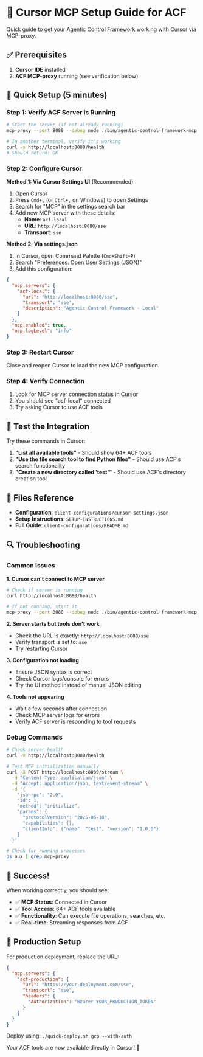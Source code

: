 # 🎯 Cursor MCP Setup Guide for ACF

Quick guide to get your Agentic Control Framework working with Cursor via MCP-proxy.

## ✅ Prerequisites

1. **Cursor IDE** installed
2. **ACF MCP-proxy** running (see verification below)

## 🚀 Quick Setup (5 minutes)

### Step 1: Verify ACF Server is Running

```bash
# Start the server (if not already running)
mcp-proxy --port 8080 --debug node ./bin/agentic-control-framework-mcp --workspaceRoot $(pwd)

# In another terminal, verify it's working
curl -s http://localhost:8080/health
# Should return: OK
```

### Step 2: Configure Cursor

**Method 1: Via Cursor Settings UI** (Recommended)
1. Open Cursor
2. Press `Cmd+,` (or `Ctrl+,` on Windows) to open Settings
3. Search for "MCP" in the settings search bar
4. Add new MCP server with these details:
   - **Name**: `acf-local`
   - **URL**: `http://localhost:8080/sse`
   - **Transport**: `sse`

**Method 2: Via settings.json**
1. In Cursor, open Command Palette (`Cmd+Shift+P`)
2. Search "Preferences: Open User Settings (JSON)"
3. Add this configuration:

```json
{
  "mcp.servers": {
    "acf-local": {
      "url": "http://localhost:8080/sse",
      "transport": "sse",
      "description": "Agentic Control Framework - Local"
    }
  },
  "mcp.enabled": true,
  "mcp.logLevel": "info"
}
```

### Step 3: Restart Cursor

Close and reopen Cursor to load the new MCP configuration.

### Step 4: Verify Connection

1. Look for MCP server connection status in Cursor
2. You should see "acf-local" connected
3. Try asking Cursor to use ACF tools

## 🧪 Test the Integration

Try these commands in Cursor:

1. **"List all available tools"** - Should show 64+ ACF tools
2. **"Use the file search tool to find Python files"** - Should use ACF's search functionality
3. **"Create a new directory called 'test'"** - Should use ACF's directory creation tool

## 📁 Files Reference

- **Configuration**: `client-configurations/cursor-settings.json`
- **Setup Instructions**: `SETUP-INSTRUCTIONS.md` 
- **Full Guide**: `client-configurations/README.md`

## 🔍 Troubleshooting

### Common Issues

**1. Cursor can't connect to MCP server**
```bash
# Check if server is running
curl http://localhost:8080/health

# If not running, start it
mcp-proxy --port 8080 --debug node ./bin/agentic-control-framework-mcp --workspaceRoot $(pwd)
```

**2. Server starts but tools don't work**
- Check the URL is exactly: `http://localhost:8080/sse`
- Verify transport is set to: `sse`
- Try restarting Cursor

**3. Configuration not loading**
- Ensure JSON syntax is correct
- Check Cursor logs/console for errors
- Try the UI method instead of manual JSON editing

**4. Tools not appearing**
- Wait a few seconds after connection
- Check MCP server logs for errors
- Verify ACF server is responding to tool requests

### Debug Commands

```bash
# Check server health
curl -v http://localhost:8080/health

# Test MCP initialization manually
curl -X POST http://localhost:8080/stream \
  -H "Content-Type: application/json" \
  -H "Accept: application/json, text/event-stream" \
  -d '{
    "jsonrpc": "2.0",
    "id": 1,
    "method": "initialize",
    "params": {
      "protocolVersion": "2025-06-18",
      "capabilities": {},
      "clientInfo": {"name": "test", "version": "1.0.0"}
    }
  }'

# Check for running processes
ps aux | grep mcp-proxy
```

## 🎉 Success!

When working correctly, you should see:
- ✅ **MCP Status**: Connected in Cursor
- ✅ **Tool Access**: 64+ ACF tools available
- ✅ **Functionality**: Can execute file operations, searches, etc.
- ✅ **Real-time**: Streaming responses from ACF

## 🚀 Production Setup

For production deployment, replace the URL:

```json
{
  "mcp.servers": {
    "acf-production": {
      "url": "https://your-deployment.com/sse",
      "transport": "sse",
      "headers": {
        "Authorization": "Bearer YOUR_PRODUCTION_TOKEN"
      }
    }
  }
}
```

Deploy using: `./quick-deploy.sh gcp --with-auth`

Your ACF tools are now available directly in Cursor! 🎯 